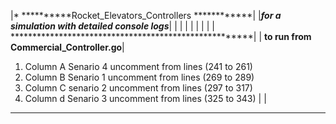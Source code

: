 |* **********Rocket_Elevators_Controllers ************|
|*****for a simulation with detailed console logs*****|
|                                                     |
|                                                     |
|                                                     |
|                                                     |
******************************************************|
| ********to run from Commercial_Controller.go********|
1. Column A Senario 4 uncomment from lines (241 to 261)
2. Column B Senario 1 uncomment from lines (269 to 289)
3. Column C senario 2 uncomment from lines (297 to 317)
4. Column d Senario 3 uncomment from lines (325 to 343)
|                                                     |
*******************************************************